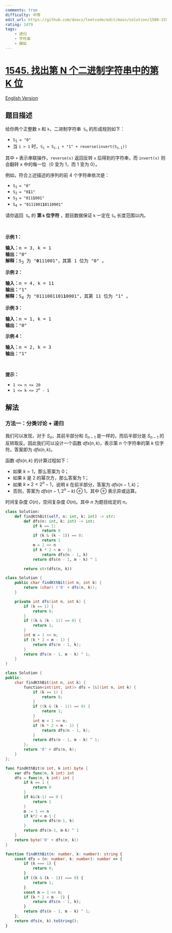 ```yaml
---
comments: true
difficulty: 中等
edit_url: https://github.com/doocs/leetcode/edit/main/solution/1500-1599/1545.Find%20Kth%20Bit%20in%20Nth%20Binary%20String/README.md
rating: 1479
tags:
    - 递归
    - 字符串
    - 模拟
---
```


# [1545. 找出第 N 个二进制字符串中的第 K 位](https://leetcode.cn/problems/find-kth-bit-in-nth-binary-string)

[English Version](/solution/1500-1599/1545.Find%20Kth%20Bit%20in%20Nth%20Binary%20String/README_EN.md)

## 题目描述

<!-- 这里写题目描述 -->

<p>给你两个正整数 <code>n</code> 和 <code>k</code>，二进制字符串  <code>S<sub>n</sub></code> 的形成规则如下：</p>

<ul>
	<li><code>S<sub>1</sub> = "0"</code></li>
	<li>当 <code>i > 1</code> 时，<code>S<sub>i</sub> = S<sub>i-1</sub> + "1" + reverse(invert(S<sub>i-1</sub>))</code></li>
</ul>

<p>其中 <code>+</code> 表示串联操作，<code>reverse(x)</code> 返回反转 <code>x</code> 后得到的字符串，而 <code>invert(x)</code> 则会翻转 x 中的每一位（0 变为 1，而 1 变为 0）。</p>

<p>例如，符合上述描述的序列的前 4 个字符串依次是：</p>

<ul>
	<li><code>S<sub>1 </sub>= "0"</code></li>
	<li><code>S<sub>2 </sub>= "0<strong>1</strong>1"</code></li>
	<li><code>S<sub>3 </sub>= "011<strong>1</strong>001"</code></li>
	<li><code>S<sub>4</sub> = "0111001<strong>1</strong>0110001"</code></li>
</ul>

<p>请你返回  <code>S<sub>n</sub></code> 的 <strong>第 <code>k</code> 位字符</strong> ，题目数据保证 <code>k</code> 一定在 <code>S<sub>n</sub></code> 长度范围以内。</p>

<p> </p>

<p><strong>示例 1：</strong></p>

<pre>
<strong>输入：</strong>n = 3, k = 1
<strong>输出：</strong>"0"
<strong>解释：</strong>S<sub>3</sub> 为 "<strong>0</strong>111001"，其第 1 位为 "0" 。
</pre>

<p><strong>示例 2：</strong></p>

<pre>
<strong>输入：</strong>n = 4, k = 11
<strong>输出：</strong>"1"
<strong>解释：</strong>S<sub>4</sub> 为 "0111001101<strong>1</strong>0001"，其第 11 位为 "1" 。
</pre>

<p><strong>示例 3：</strong></p>

<pre>
<strong>输入：</strong>n = 1, k = 1
<strong>输出：</strong>"0"
</pre>

<p><strong>示例 4：</strong></p>

<pre>
<strong>输入：</strong>n = 2, k = 3
<strong>输出：</strong>"1"
</pre>

<p> </p>

<p><strong>提示：</strong></p>

<ul>
	<li><code>1 <= n <= 20</code></li>
	<li><code>1 <= k <= 2<sup>n</sup> - 1</code></li>
</ul>

## 解法

### 方法一：分类讨论 + 递归

我们可以发现，对于 $S_n$，其前半部分和 $S_{n-1}$ 是一样的，而后半部分是 $S_{n-1}$ 的反转取反。因此我们可以设计一个函数 $dfs(n, k)$，表示第 $n$ 个字符串的第 $k$ 位字符。答案即为 $dfs(n, k)$。

函数 $dfs(n, k)$ 的计算过程如下：

-   如果 $k = 1$，那么答案为 $0$；
-   如果 $k$ 是 $2$ 的幂次方，那么答案为 $1$；
-   如果 $k \times 2 \lt 2^n - 1$，说明 $k$ 在前半部分，答案为 $dfs(n - 1, k)$；
-   否则，答案为 $dfs(n - 1, 2^n - k) \oplus 1$，其中 $\oplus$ 表示异或运算。

时间复杂度 $O(n)$，空间复杂度 $O(n)$。其中 $n$ 为题目给定的 $n$。

<!-- tabs:start -->

```python
class Solution:
    def findKthBit(self, n: int, k: int) -> str:
        def dfs(n: int, k: int) -> int:
            if k == 1:
                return 0
            if (k & (k - 1)) == 0:
                return 1
            m = 1 << n
            if k * 2 < m - 1:
                return dfs(n - 1, k)
            return dfs(n - 1, m - k) ^ 1

        return str(dfs(n, k))
```

```java
class Solution {
    public char findKthBit(int n, int k) {
        return (char) ('0' + dfs(n, k));
    }

    private int dfs(int n, int k) {
        if (k == 1) {
            return 0;
        }
        if ((k & (k - 1)) == 0) {
            return 1;
        }
        int m = 1 << n;
        if (k * 2 < m - 1) {
            return dfs(n - 1, k);
        }
        return dfs(n - 1, m - k) ^ 1;
    }
}
```

```cpp
class Solution {
public:
    char findKthBit(int n, int k) {
        function<int(int, int)> dfs = [&](int n, int k) {
            if (k == 1) {
                return 0;
            }
            if ((k & (k - 1)) == 0) {
                return 1;
            }
            int m = 1 << n;
            if (k * 2 < m - 1) {
                return dfs(n - 1, k);
            }
            return dfs(n - 1, m - k) ^ 1;
        };
        return '0' + dfs(n, k);
    }
};
```

```go
func findKthBit(n int, k int) byte {
	var dfs func(n, k int) int
	dfs = func(n, k int) int {
		if k == 1 {
			return 0
		}
		if k&(k-1) == 0 {
			return 1
		}
		m := 1 << n
		if k*2 < m-1 {
			return dfs(n-1, k)
		}
		return dfs(n-1, m-k) ^ 1
	}
	return byte('0' + dfs(n, k))
}
```

```ts
function findKthBit(n: number, k: number): string {
    const dfs = (n: number, k: number): number => {
        if (k === 1) {
            return 0;
        }
        if ((k & (k - 1)) === 0) {
            return 1;
        }
        const m = 1 << n;
        if (k * 2 < m - 1) {
            return dfs(n - 1, k);
        }
        return dfs(n - 1, m - k) ^ 1;
    };
    return dfs(n, k).toString();
}
```

<!-- tabs:end -->

<!-- end -->
